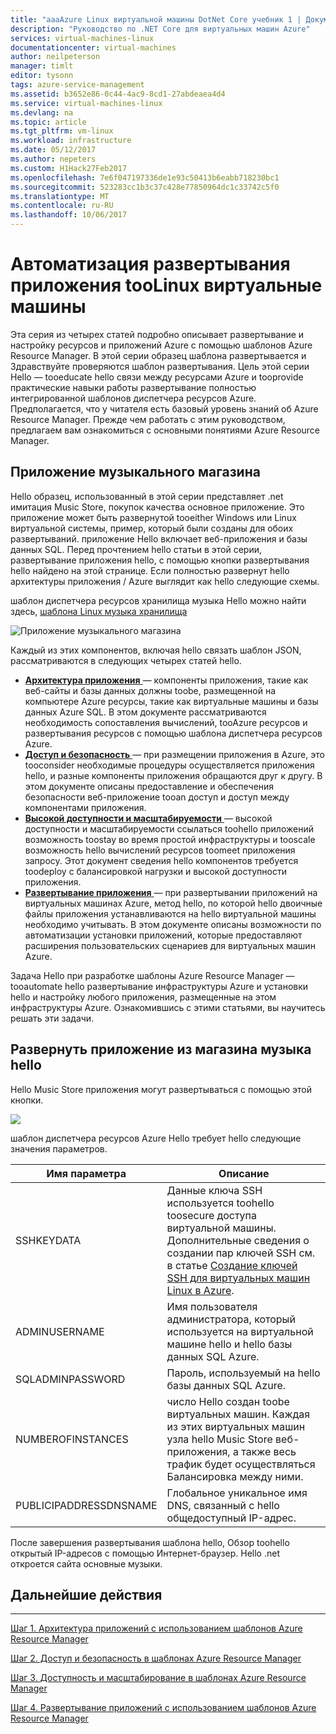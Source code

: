 ```yaml
---
title: "aaaAzure Linux виртуальной машины DotNet Core учебник 1 | Документы Microsoft"
description: "Руководство по .NET Core для виртуальных машин Azure"
services: virtual-machines-linux
documentationcenter: virtual-machines
author: neilpeterson
manager: timlt
editor: tysonn
tags: azure-service-management
ms.assetid: b3652e86-0c44-4ac9-8cd1-27abdeaea4d4
ms.service: virtual-machines-linux
ms.devlang: na
ms.topic: article
ms.tgt_pltfrm: vm-linux
ms.workload: infrastructure
ms.date: 05/12/2017
ms.author: nepeters
ms.custom: H1Hack27Feb2017
ms.openlocfilehash: 7e6f047197336de1e93c50413b6eabb718230bc1
ms.sourcegitcommit: 523283cc1b3c37c428e77850964dc1c33742c5f0
ms.translationtype: MT
ms.contentlocale: ru-RU
ms.lasthandoff: 10/06/2017
---
```

# <a name="automating-application-deployments-toolinux-virtual-machines"></a>Автоматизация развертывания приложения tooLinux виртуальные машины 

Эта серия из четырех статей подробно описывает развертывание и настройку ресурсов и приложений Azure с помощью шаблонов Azure Resource Manager. В этой серии образец шаблона развертывается и Здравствуйте проверяются шаблон развертывания. Цель этой серии Hello — tooeducate hello связи между ресурсами Azure и tooprovide практические навыки работы развертывание полностью интегрированной шаблонов диспетчера ресурсов Azure. Предполагается, что у читателя есть базовый уровень знаний об Azure Resource Manager. Прежде чем работать с этим руководством, предлагаем вам ознакомиться с основными понятиями Azure Resource Manager. 

## <a name="music-store-application"></a>Приложение музыкального магазина
Hello образец, использованный в этой серии представляет .net имитация Music Store, покупок качества основное приложение. Это приложение может быть развернутой tooeither Windows или Linux виртуальной системы, пример, который были созданы для обоих развертываний. приложение Hello включает веб-приложения и базы данных SQL. Перед прочтением hello статьи в этой серии, развертывание приложения hello, с помощью кнопки развертывания hello найдено на этой странице. Если полностью развернут hello архитектуры приложения / Azure выглядит как hello следующие схемы. 

шаблон диспетчера ресурсов хранилища музыка Hello можно найти здесь, [шаблона Linux музыка хранилища](https://github.com/neilpeterson/nepeters-azure-templates/tree/master/dotnet-core-music-linux-vm-sql-db)

![Приложение музыкального магазина](./media/dotnet-core-1-landing/music-store.png)

Каждый из этих компонентов, включая hello связать шаблон JSON, рассматриваются в следующих четырех статей hello.

* [**Архитектура приложения** ](dotnet-core-2-architecture.md?toc=%2fazure%2fvirtual-machines%2flinux%2ftoc.json) — компоненты приложения, такие как веб-сайты и базы данных должны toobe, размещенной на компьютере Azure ресурсы, такие как виртуальные машины и базы данных Azure SQL. В этом документе рассматриваются необходимость сопоставления вычислений, tooAzure ресурсов и развертывания ресурсов с помощью шаблона диспетчера ресурсов Azure. 
* [**Доступ и безопасность** ](dotnet-core-3-access-security.md?toc=%2fazure%2fvirtual-machines%2flinux%2ftoc.json) — при размещении приложения в Azure, это tooconsider необходимые процедуры осуществляется приложения hello, и разные компоненты приложения обращаются друг к другу. В этом документе описаны предоставление и обеспечения безопасности веб-приложение tooan доступ и доступ между компонентами приложения.
* [**Высокой доступности и масштабируемости** ](dotnet-core-4-availability-scale.md?toc=%2fazure%2fvirtual-machines%2flinux%2ftoc.json) — высокой доступности и масштабируемости ссылаться toohello приложений возможность toostay во время простой инфраструктуры и tooscale возможность hello вычислений ресурсов toomeet приложения запросу. Этот документ сведения hello компонентов требуется toodeploy с балансировкой нагрузки и высокой доступности приложения.
* [**Развертывание приложения** ](dotnet-core-5-app-deployment.md?toc=%2fazure%2fvirtual-machines%2flinux%2ftoc.json) — при развертывании приложений на виртуальных машинах Azure, метод hello, по которой hello двоичные файлы приложения устанавливаются на hello виртуальной машины необходимо учитывать. В этом документе описаны возможности по автоматизации установки приложений, которые предоставляют расширения пользовательских сценариев для виртуальных машин Azure.

Задача Hello при разработке шаблоны Azure Resource Manager — tooautomate hello развертывание инфраструктуры Azure и установки hello и настройку любого приложения, размещенные на этом инфраструктуры Azure. Ознакомившись с этими статьями, вы научитесь решать эти задачи.

## <a name="deploy-hello-music-store-application"></a>Развернуть приложение из магазина музыка hello
Hello Music Store приложения могут развертываться с помощью этой кнопки.

<a href="https://portal.azure.com/#create/Microsoft.Template/uri/https%3A%2F%2Fraw.githubusercontent.com%2FMicrosoft%2Fdotnet-core-sample-templates%2Fmaster%2Fdotnet-core-music-linux%2Fazuredeploy.json" target="_blank"> <img src="http://azuredeploy.net/deploybutton.png"/>
</a>

шаблон диспетчера ресурсов Azure Hello требует hello следующие значения параметров.

| Имя параметра | Описание |
| --- | --- |
| SSHKEYDATA |Данные ключа SSH используется toohello toosecure доступа виртуальной машины. Дополнительные сведения о создании пар ключей SSH см. в статье [Создание ключей SSH для виртуальных машин Linux в Azure](mac-create-ssh-keys.md?toc=%2fazure%2fvirtual-machines%2flinux%2ftoc.json). |
| ADMINUSERNAME |Имя пользователя администратора, который используется на виртуальной машине hello и hello базы данных SQL Azure. |
| SQLADMINPASSWORD |Пароль, используемый на hello базы данных SQL Azure. |
| NUMBEROFINSTANCES |число Hello создан toobe виртуальных машин. Каждая из этих виртуальных машин узла hello Music Store веб-приложения, а также весь трафик будет осуществляться Балансировка между ними. |
| PUBLICIPADDRESSDNSNAME |Глобальное уникальное имя DNS, связанный с hello общедоступный IP-адрес. |

После завершения развертывания шаблона hello, Обзор toohello открытый IP-адресов с помощью Интернет-браузер. Hello .net откроется сайта основные музыки.

## <a name="next-steps"></a>Дальнейшие действия
<hr>

[Шаг 1. Архитектура приложений с использованием шаблонов Azure Resource Manager](dotnet-core-2-architecture.md?toc=%2fazure%2fvirtual-machines%2flinux%2ftoc.json)

[Шаг 2. Доступ и безопасность в шаблонах Azure Resource Manager](dotnet-core-3-access-security.md?toc=%2fazure%2fvirtual-machines%2flinux%2ftoc.json)

[Шаг 3. Доступность и масштабирование в шаблонах Azure Resource Manager](dotnet-core-4-availability-scale.md?toc=%2fazure%2fvirtual-machines%2flinux%2ftoc.json)

[Шаг 4. Развертывание приложений с использованием шаблонов Azure Resource Manager](dotnet-core-5-app-deployment.md?toc=%2fazure%2fvirtual-machines%2flinux%2ftoc.json)

